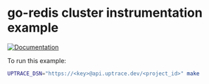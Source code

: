 # go-redis cluster instrumentation example

[![Documentation](https://img.shields.io/badge/uptrace-documentation-informational)](https://docs.uptrace.dev/go/opentelemetry-go-redis/)

To run this example:

```bash
UPTRACE_DSN="https://<key>@api.uptrace.dev/<project_id>" make
```

